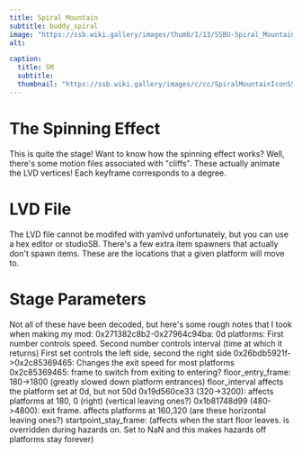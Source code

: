 ```yaml
---
title: Spiral Mountain
subtitle: buddy_spiral
image: "https://ssb.wiki.gallery/images/thumb/1/13/SSBU-Spiral_Mountain.jpg/800px-SSBU-Spiral_Mountain.jpg"
alt:

caption:
  title: SM
  subtitle: 
  thumbnail: "https://ssb.wiki.gallery/images/c/cc/SpiralMountainIconSSBU.png"
---
```

# The Spinning Effect
This is quite the stage! Want to know how the spinning effect works? Well, there's some motion files associated with "cliffs". These actually animate the LVD vertices! Each keyframe corresponds to a degree.
# LVD File
The LVD file cannot be modifed with yamlvd unfortunately, but you can use a hex editor or studioSB.
There's a few extra item spawners that actually don't spawn items. These are the locations that a given platform will move to.
# Stage Parameters
Not all of these have been decoded, but here's some rough notes that I took when making my mod:
0x271382c8b2-0x27964c94ba: 0d platforms: First number controls speed. Second number controls interval (time at which it returns) First set controls the left side, second the right side
0x26bdb5921f->0x2c85369465: Changes the exit speed for most platforms
0x2c85369465: frame to switch from exiting to entering?
floor_entry_frame: 180->1800 (greatly slowed down platform entrances)
floor_interval affects the platform set at 0d, but not 50d
0x19d560ce33 (320->3200): affects platforms at 180, 0 (right) (vertical leaving ones?)
0x1b81748d99 (480->4800): exit frame. affects platforms at 160,320  (are these horizontal leaving ones?)
startpoint_stay_frame: (affects when the start floor leaves. is overridden during hazards on. Set to NaN and this makes hazards off platforms stay forever)